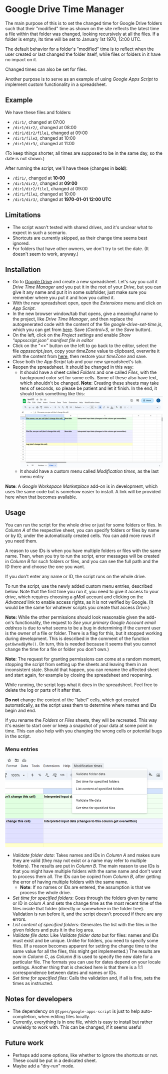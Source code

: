 # Google Drive Time Manager

The main purpose of this is to set the changed time for Google Drive folders such that their "modified" time as
shown on the site reflects the latest time a file within that folder was changed, looking recursively at all the files.
If a folder is empty, its time will be set to January 1st 1970, 12:00 UTC.

The default behavior for a folder's "modified" time is to reflect when the user created or last changed the folder
itself, while files or folders in it have no impact on it.

Changed times can also be set for files.

Another purpose is to serve as an example of using *Google Apps Script* to implement custom functionality in a
spreadsheet.

## Example
We have these files and folders:
* `/dir1/`, changed at 07:00
* `/dir1/dir2/`, changed at 08:00
* `/dir1/dir2/file1`, changed at 09:00
* `/dir1/file2`, changed at 10:00
* `/dir1/dir3/`, changed at 11:00

(To keep things shorter, all times are supposed to be in the same day, so the date is not shown.)

After running the script, we'll have these (changes in **bold**):
* `/dir1/`, changed at **10:00**
* `/dir1/dir2/`, changed at **09:00**
* `/dir1/dir2/file1`, changed at 09:00
* `/dir1/file2`, changed at 10:00
* `/dir1/dir3/`, changed at **1970-01-01 12:00 UTC**

## Limitations
* The script wasn't tested with shared drives, and it's unclear what to expect in such a scenario.
* Shortcuts are currently skipped, as their change time seems best ignored.
* For folders that have other owners, we don't try to set the date. (It doesn't seem to work, anyway.)

## Installation
* Go to [Google Drive](https://drive.google.com/drive/) and create a new spreadsheet. Let's say you call it *Drive
  Time Manager* and you put it in the root of your *Drive*, but you can give it any name and put it in some subfolder,
  just make sure you remember where you put it and how you called it.
* With the new spreadsheet open, open the *Extensions* menu and click on *App Script*.
* In the new browser window/tab that opens, give a meaningful name to the project, like *Drive Time Manager*, and then
  replace the autogenerated code with the content of the file *google-drive-set-time.js*, which you can get
  from [here](https://raw.githubusercontent.com/mciobanu/GDriveTimeManager/main/google-drive-set-time.js). Save (*Control+S*, or the *Save* button).
* On the left, click on the *Project settings* and enable *Show "appsscript.json" manifest file in editor*
* Click on the "<>" button on the left to go back to the editor, select the file *appsscript.json*, copy your
  *timeZone* value to clipboard, overwrite it with the content from [here](https://raw.githubusercontent.com/mciobanu/GDriveTimeManager/main/appscript.json),
  then restore your *timeZone* and save.
* Close both the *App Script* tab and your new spreadsheet's tab.
* Reopen the spreadsheet. It should be changed in this way:
  * It should have a sheet called *Folders* and one called *Files*, with the background color set
    for some cells. Some of these also have text, which shouldn't be changed. **Note**: Creating these sheets may 
    take tens of seconds, so please be patient and let it finish. In the end, it should look something like this:
    ![fresh](https://github.com/mciobanu/GDriveTimeManager/blob/main/publish/empty.png?raw=true)
  * It should have a custom menu called *Modification times*, as the last menu entry

**Note**: A *Google Workspace Marketplace* add-on is in development, which uses the same code but is somehow easier to
install. A link will be provided here when that becomes available.
<!--- ttt0 Update what is created automatically if deferring what's not needed --->

## Usage
You can run the script for the whole drive or just for some folders or files. In *Column A* of the respective sheet,
you can specify folders or files by name or by ID, under the automatically created cells. You can add more rows
if you need them.

A reason to use IDs is when you have multiple folders or files with the same name. Then, when you try to run the script,
error messages will be created in *Column B* for such folders or files, and you can see the full path and the ID there
and choose the one you want.

If you don't enter any name or ID, the script runs on the whole drive.

To run the script, use the newly added custom menu entries, described below.
Note that the first time you run it, you need to give it access to your drive, which requires choosing a *gMail*
account and clicking on the *Advanced* link to enable access rights, as it is not verified by Google. (It would be
the same for whatever scripts you create that access *Drive*.)

**Note:** While the other permissions should look reasonable given the add-on's functionality, the request to *See your 
primary Google Account email address* is due to what seems to be a bug in determining if the current user is the owner
of a file or folder. There is a flag for this, but it stopped working during development. This is described in the
comment of the function `getOwnedByMe()`. (In turn, this is needed because it seems that you cannot change the time
for a file or folder you don't own.)

**Note**: The request for granting permissions can come at a random moment, stopping the script from setting up the
sheets and leaving them in an inconsistent state. Should that happen, you can rename the affected sheet and start
again, for example by closing the spreadsheet and reopening.

While running, the script logs what it does in the spreadsheet. Feel free to delete the log or parts of it after that.

**Do not** change the content of the "label" cells, which got created automatically, as the script uses them to
determine where names and IDs begin and end.

If you rename the *Folders* or *Files* sheets, they will be recreated. This way it's easier to start over or keep
a snapshot of your data at some point in time. This can also help with you changing the wrong cells or potential
bugs in the script.

### Menu entries
                  
![Menu entries](https://github.com/mciobanu/GDriveTimeManager/blob/main/publish//menu-manual.png?raw=true)
* *Validate folder data*: Takes names and IDs in *Column A* and makes sure they are valid (they may not exist or a
  name may refer to multiple folders). The results are put in *Column B*. The main reason to use IDs is that you might
  have multiple folders with the same name and don't want to process them all. The IDs can be copied from *Column B*,
  after getting the error of having multiple folders with the same name.
  * **Note**: If no names or IDs are entered, the assumption is that we process the whole drive.
* *Set time for specified folders*: Goes through the folders given by name or ID in colum *A* and sets the change time
  as the most recent time of the files inside that folder (directly or somewhere in the folder tree). Validation is
  run before it, and the script doesn't proceed if there are any errors.
* *List content of specified  folders*: Generates the list with the files in the given folders and puts it in the log area.
* *Validate file data*: Like *Validate folder data* but for files: names and IDs must exist and be unique. Unlike for
  folders, you need to specify some files. (If a reason becomes apparent for setting the change time to the same value
  for all the files, this might get implemented.) The results are now in *Column C*, as *Column B* is used to specify
  the new date for a particular file. The formats you can use for dates depend on your locale settings. Another thing
  that is checked here is that there is a 1:1 correspondence between dates and names or IDs.
* *Set time for specified files*: Calls the validation and, if all is fine, sets the times as instructed.

## Notes for developers
* The dependency on `@types/google-apps-script` is just to help auto-completion, when editing files locally.
* Currently, everything is in one file, which is easy to install but rather unwieldy to work with. This can be changed,
  if it seems useful

## Future work
* Perhaps add some options, like whether to ignore the shortcuts or not. These could be put in a dedicated sheet.
* Maybe add a "dry-run" mode.

